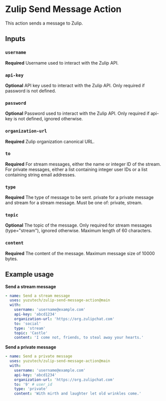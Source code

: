 # Zulip Send Message Action

This action sends a message to Zulip.

## Inputs

### `username`

**Required** Username used to interact with the Zulip API.

### `api-key`

**Optional** API key used to interact with the Zulip API. Only required if password is not defined.

### `password`

**Optional** Password used to interact with the Zulip API. Only required if api-key is not defined, ignored otherwise.

### `organization-url`

**Required** Zulip organization canonical URL.

### `to`

**Required** For stream messages, either the name or integer ID of the stream. For private messages, either a list containing integer user IDs or a list containing string email addresses.

### `type`

**Required** The type of message to be sent. private for a private message and stream for a stream message. Must be one of: private, stream.

### `topic`

**Optional** The topic of the message. Only required for stream messages (type="stream"), ignored otherwise. Maximum length of 60 characters.

### `content`

**Required** The content of the message. Maximum message size of 10000 bytes.

## Example usage

**Send a stream message**
```yml
- name: Send a stream message
  uses: yuzutech/zulip-send-message-action@main
  with:
    username: 'username@example.com'
    api-key: 'abcd1234'
    organization-url: 'https://org.zulipchat.com'
    to: 'social'
    type: 'stream'
    topic: 'Castle'
    content: 'I come not, friends, to steal away your hearts.'
```

**Send a private message**
```yml
- name: Send a private message
  uses: yuzutech/zulip-send-message-action@main
  with:
    username: 'username@example.com'
    api-key: 'abcd1234'
    organization-url: 'https://org.zulipchat.com'
    to: '9' # user_id
    type: 'private'
    content: 'With mirth and laughter let old wrinkles come.'
```
